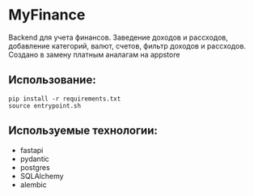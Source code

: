 # MyFinance

Backend для учета финансов. Заведение доходов и рассходов, 
добавление категорий, валют, счетов, фильтр доходов и рассходов.
Создано в замену платным аналагам на appstore

## Использование:

```
pip install -r requirements.txt
source entrypoint.sh
```

## Используемые технологии:

- fastapi
- pydantic
- postgres
- SQLAlchemy
- alembic
